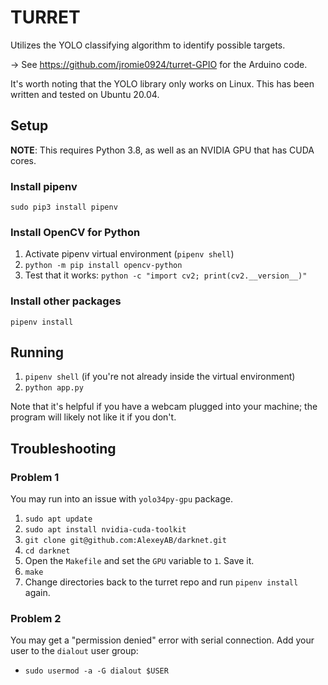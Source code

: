 # TURRET

Utilizes the YOLO classifying algorithm to identify possible targets.

-> See https://github.com/jromie0924/turret-GPIO for the Arduino code.

It's worth noting that the YOLO library only works on Linux. This has been written and tested on Ubuntu 20.04.

## Setup

**NOTE**: This requires Python 3.8, as well as an NVIDIA GPU that has CUDA cores.

### Install pipenv
`sudo pip3 install pipenv`

### Install OpenCV for Python
1. Activate pipenv virtual environment (`pipenv shell`)
2. `python -m pip install opencv-python`
3. Test that it works: `python -c "import cv2; print(cv2.__version__)"`

### Install other packages
`pipenv install`

## Running

1. `pipenv shell` (if you're not already inside the virtual environment)
2. `python app.py`

Note that it's helpful if you have a webcam plugged into your machine; the program will likely not like it if you don't.

## Troubleshooting

### Problem 1
You may run into an issue with `yolo34py-gpu` package.

1. `sudo apt update`
2. `sudo apt install nvidia-cuda-toolkit`
3. `git clone git@github.com:AlexeyAB/darknet.git`
4. `cd darknet`
5. Open the `Makefile` and set the `GPU` variable to `1`. Save it.
5. `make`
6. Change directories back to the turret repo and run `pipenv install` again.

### Problem 2
You may get a "permission denied" error with serial connection. Add your user to the `dialout` user group:

- `sudo usermod -a -G dialout $USER`
